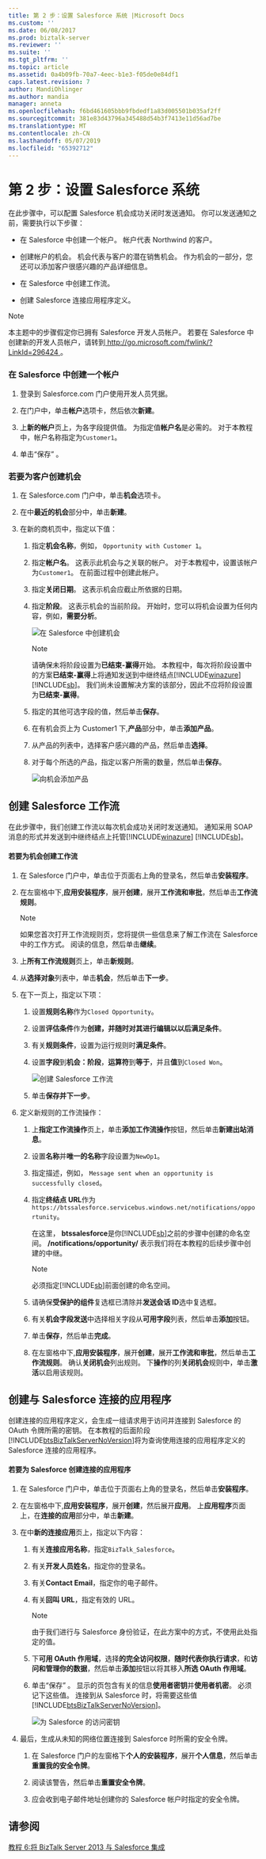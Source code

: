 ```yaml
---
title: 第 2 步：设置 Salesforce 系统 |Microsoft Docs
ms.custom: ''
ms.date: 06/08/2017
ms.prod: biztalk-server
ms.reviewer: ''
ms.suite: ''
ms.tgt_pltfrm: ''
ms.topic: article
ms.assetid: 0a4b09fb-70a7-4eec-b1e3-f05de0e84df1
caps.latest.revision: 7
author: MandiOhlinger
ms.author: mandia
manager: anneta
ms.openlocfilehash: f6bd461605bbb9fbdedf1a83d005501b035af2ff
ms.sourcegitcommit: 381e83d43796a345488d54b3f7413e11d56ad7be
ms.translationtype: MT
ms.contentlocale: zh-CN
ms.lasthandoff: 05/07/2019
ms.locfileid: "65392712"
---
```

# <a name="step-2-set-up-the-salesforce-system"></a>第 2 步：设置 Salesforce 系统
在此步骤中，可以配置 Salesforce 机会成功关闭时发送通知。 你可以发送通知之前，需要执行以下步骤：  
  
-   在 Salesforce 中创建一个帐户。 帐户代表 Northwind 的客户。  
  
-   创建帐户的机会。 机会代表与客户的潜在销售机会。 作为机会的一部分，您还可以添加客户很感兴趣的产品详细信息。  
  
-   在 Salesforce 中创建工作流。  
  
-   创建 Salesforce 连接应用程序定义。  
  
> [!NOTE]
>  本主题中的步骤假定你已拥有 Salesforce 开发人员帐户。 若要在 Salesforce 中创建新的开发人员帐户，请转到[ http://go.microsoft.com/fwlink/?LinkId=296424 ](http://go.microsoft.com/fwlink/?LinkId=296424)。  
  
### <a name="to-create-an-account-in-salesforce"></a>在 Salesforce 中创建一个帐户  
  
1.  登录到 Salesforce.com 门户使用开发人员凭据。  
  
2.  在门户中，单击**帐户**选项卡，然后依次**新建**。  
  
3.  上**新的帐户**页上，为各字段提供值。 为指定值**帐户名**是必需的。 对于本教程中，帐户名称指定为`Customer1`。  
  
4.  单击“保存” 。  
  
### <a name="to-create-an-opportunity-for-the-customer"></a>若要为客户创建机会  
  
1. 在 Salesforce.com 门户中，单击**机会**选项卡。  
  
2. 在中**最近的机会**部分中，单击**新建**。  
  
3. 在新的商机页中，指定以下值：  
  
   1. 指定**机会名称**，例如， `Opportunity with Customer 1`。  
  
   2. 指定**帐户名**。 这表示此机会与之关联的帐户。 对于本教程中，设置该帐户为`Customer1`。 在前面过程中创建此帐户。  
  
   3. 指定**关闭日期**。 这表示机会应截止所依据的日期。  
  
   4. 指定**阶段**。 这表示机会的当前阶段。 开始时，您可以将机会设置为任何内容，例如，**需要分析**。  
  
       ![在 Salesforce 中创建机会](../core/media/bts-sf-create-opp.jpg "BTS_SF_Create_Opp")  
  
      > [!NOTE]
      >  请确保未将阶段设置为**已结束-赢得**开始。 本教程中，每次将阶段设置中的方案**已结束-赢得**上将通知发送到中继终结点[!INCLUDE[winazure](../includes/winazure-md.md)] [!INCLUDE[sb](../includes/sb-md.md)]。 我们尚未设置解决方案的该部分，因此不应将阶段设置为**已结束-赢得**。  
  
   5. 指定的其他可选字段的值，然后单击**保存**。  
  
   6. 在有机会页上为 Customer1 下,**产品**部分中，单击**添加产品**。  
  
   7. 从产品的列表中，选择客户感兴趣的产品，然后单击**选择**。  
  
   8. 对于每个所选的产品，指定以客户所需的数量，然后单击**保存**。  
  
       ![向机会添加产品](../core/media/bts-sf-add-product.gif "BTS_SF_Add_Product")  
  
## <a name="create-a-salesforce-workflow"></a>创建 Salesforce 工作流  
 在此步骤中，我们创建工作流以每次机会成功关闭时发送通知。 通知采用 SOAP 消息的形式并发送到中继终结点上托管[!INCLUDE[winazure](../includes/winazure-md.md)] [!INCLUDE[sb](../includes/sb-md.md)]。  
  
#### <a name="to-create-a-workflow-for-opportunities"></a>若要为机会创建工作流  
  
1. 在 Salesforce 门户中，单击位于页面右上角的登录名，然后单击**安装程序**。  
  
2. 在左窗格中下,**应用安装程序**，展开**创建**，展开**工作流和审批**，然后单击**工作流规则**。  
  
   > [!NOTE]
   >  如果您首次打开工作流规则页，您将提供一些信息来了解工作流在 Salesforce 中的工作方式。 阅读的信息，然后单击**继续**。  
  
3. 上**所有工作流规则**页上，单击**新规则**。  
  
4. 从**选择对象**列表中，单击**机会**，然后单击**下一步**。  
  
5. 在下一页上，指定以下项：  
  
   1.  设置**规则名称**作为`Closed Opportunity`。  
  
   2.  设置**评估条件**作为**创建，并随时对其进行编辑以以后满足条件**。  
  
   3.  有关**规则条件**，设置为运行规则时**满足条件**。  
  
   4.  设置**字段**到**机会：阶段**，**运算符**到**等于**，并且**值**到`Closed Won`。  
  
        ![创建 Salesforce 工作流](../core/media/bts-sf-create-workflow.jpg "BTS_SF_Create_Workflow")  
  
   5.  单击**保存并下一步**。  
  
6. 定义新规则的工作流操作：  
  
   1. 上**指定工作流操作**页上，单击**添加工作流操作**按钮，然后单击**新建出站消息**。  
  
   2. 设置**名称**并**唯一的名称**字段设置为`NewOp1`。  
  
   3. 指定描述，例如， `Message sent when an opportunity is successfully closed`。  
  
   4. 指定**终结点 URL**作为`https://btssalesforce.servicebus.windows.net/notifications/opportunity`。  
  
       在这里， **btssalesforce**是你[!INCLUDE[sb](../includes/sb-md.md)]之前的步骤中创建的命名空间。 **/notifications/opportunity/** 表示我们将在本教程的后续步骤中创建的中继。  
  
      > [!NOTE]
      >  必须指定[!INCLUDE[sb](../includes/sb-md.md)]前面创建的命名空间。  
  
   5. 请确保**受保护的组件**复选框已清除并**发送会话 ID**选中复选框。  
  
   6. 有关**机会字段发送**中选择相关字段从**可用字段**列表，然后单击**添加**按钮。  
  
   7. 单击**保存**，然后单击**完成**。  
  
   8. 在左窗格中下,**应用安装程序**，展开**创建**，展开**工作流和审批**，然后单击**工作流规则**。 确认**关闭机会**列出规则。 下**操作**的列**关闭机会**规则中，单击**激活**以启用该规则。  
  
## <a name="create-a-salesforce-connected-application"></a>创建与 Salesforce 连接的应用程序  
 创建连接的应用程序定义，会生成一组请求用于访问并连接到 Salesforce 的 OAuth 令牌所需的密钥。 在本教程的后面阶段[!INCLUDE[btsBizTalkServerNoVersion](../includes/btsbiztalkservernoversion-md.md)]将为查询使用连接的应用程序定义的 Salesforce 连接的应用程序。  
  
#### <a name="to-create-a-connected-application-for-salesforce"></a>若要为 Salesforce 创建连接的应用程序  
  
1. 在 Salesforce 门户中，单击位于页面右上角的登录名，然后单击**安装程序**。  
  
2. 在左窗格中下,**应用安装程序**，展开**创建**，然后展开**应用**。 上**应用程序**页面上，在**连接的应用**部分中，单击**新建**。  
  
3. 在中**新的连接应用**页上，指定以下内容：  
  
   1. 有关**连接应用名称**，指定`BizTalk_Salesforce`。  
  
   2. 有关**开发人员姓名**，指定你的登录名。  
  
   3. 有关**Contact Email**，指定你的电子邮件。  
  
   4. 有关**回叫 URL**，指定有效的 URL。  
  
      > [!NOTE]
      >  由于我们进行与 Salesforce 身份验证，在此方案中的方式，不使用此处指定的值。  
  
   5. 下**可用 OAuth 作用域**，选择**的完全访问权限**，**随时代表你执行请求**，和**访问和管理你的数据**，然后单击**添加**按钮以将其移入**所选 OAuth 作用域**。  
  
   6. 单击“保存” 。 显示的页包含有关的信息**使用者密钥**并**使用者机密**。 必须记下这些值。 连接到从 Salesforce 时，将需要这些值[!INCLUDE[btsBizTalkServerNoVersion](../includes/btsbiztalkservernoversion-md.md)]。  
  
       ![为 Salesforce 的访问密钥](../core/media/bts-sf-consumer-keys.jpg "BTS_SF_Consumer_Keys")  
  
4. 最后，生成从未知的网络位置连接到 Salesforce 时所需的安全令牌。  
  
   1.  在 Salesforce 门户的左窗格下**个人的安装程序**，展开**个人信息**，然后单击**重置我的安全令牌**。  
  
   2.  阅读该警告，然后单击**重置安全令牌**。  
  
   3.  应会收到电子邮件地址创建你的 Salesforce 帐户时指定的安全令牌。  
  
## <a name="see-also"></a>请参阅  
 [教程 6:将 BizTalk Server 2013 与 Salesforce 集成](Tutorial:%20Integrating%20BizTalk%20Server%202013%20with%20Salesforce.md)